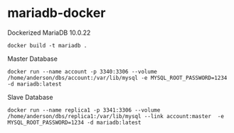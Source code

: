 # mariadb-docker
Dockerized MariaDB 10.0.22 


```
docker build -t mariadb .
```

Master Database
```
docker run --name account -p 3340:3306 --volume /home/anderson/dbs/account:/var/lib/mysql -e MYSQL_ROOT_PASSWORD=1234 -d mariadb:latest
```

Slave Database
```
docker run --name replica1 -p 3341:3306 --volume /home/anderson/dbs/replica1:/var/lib/mysql --link account:master  -e MYSQL_ROOT_PASSWORD=1234 -d mariadb:latest
```
